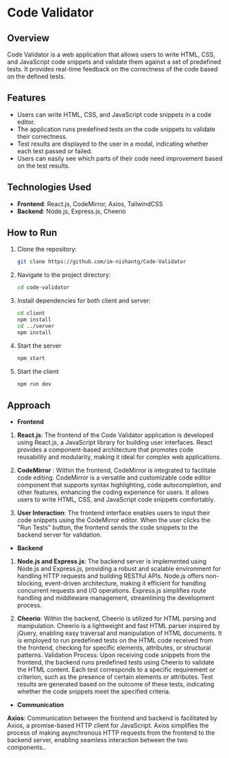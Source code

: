 # Code Validator

## Overview
Code Validator is a web application that allows users to write HTML, CSS, and JavaScript code snippets and validate them against a set of predefined tests. It provides real-time feedback on the correctness of the code based on the defined tests.

## Features
- Users can write HTML, CSS, and JavaScript code snippets in a code editor.
- The application runs predefined tests on the code snippets to validate their correctness.
- Test results are displayed to the user in a modal, indicating whether each test passed or failed.
- Users can easily see which parts of their code need improvement based on the test results.

## Technologies Used
- **Frontend**: React.js, CodeMirror, Axios, TailwindCSS
- **Backend**: Node.js, Express.js, Cheerio

## How to Run
1. Clone the repository:
   ```bash
   git clone https://github.com/im-nishantg/Code-Validator
   
2. Navigate to the project directory:
   ```bash
   cd code-validator
   
3. Install dependencies for both client and server:
   ```bash
   cd client
   npm install
   cd ../server
   npm install

4. Start the server
   ```bash
   npm start
   
5. Start the client
   ```bash
   npm run dev

## Approach

- **Frontend**
  
1. **React.js**: The frontend of the Code Validator application is developed using React.js, a JavaScript library for building user interfaces. React provides a component-based architecture that promotes code reusability and modularity, making it ideal for complex web applications.

2. **CodeMirror** : Within the frontend, CodeMirror is integrated to facilitate code editing. CodeMirror is a versatile and customizable code editor component that supports syntax highlighting, code autocompletion, and other features, enhancing the coding experience for users. It allows users to write HTML, CSS, and JavaScript code snippets comfortably.

3. **User Interaction**: The frontend interface enables users to input their code snippets using the CodeMirror editor. When the user clicks the "Run Tests" button, the frontend sends the code snippets to the backend server for validation.

- **Backend**
  
1. **Node.js and Express.js**: The backend server is implemented using Node.js and Express.js, providing a robust and scalable environment for handling HTTP requests and building RESTful APIs. Node.js offers non-blocking, event-driven architecture, making it efficient for handling concurrent requests and I/O operations. Express.js simplifies route handling and middleware management, streamlining the development process.
   
2. **Cheerio**: Within the backend, Cheerio is utilized for HTML parsing and manipulation. Cheerio is a lightweight and fast HTML parser inspired by jQuery, enabling easy traversal and manipulation of HTML documents. It is employed to run predefined tests on the HTML code received from the frontend, checking for specific elements, attributes, or structural patterns.
Validation Process: Upon receiving code snippets from the frontend, the backend runs predefined tests using Cheerio to validate the HTML content. Each test corresponds to a specific requirement or criterion, such as the presence of certain elements or attributes. Test results are generated based on the outcome of these tests, indicating whether the code snippets meet the specified criteria.

- **Communication**

**Axios**: Communication between the frontend and backend is facilitated by Axios, a promise-based HTTP client for JavaScript. Axios simplifies the process of making asynchronous HTTP requests from the frontend to the backend server, enabling seamless interaction between the two components..
